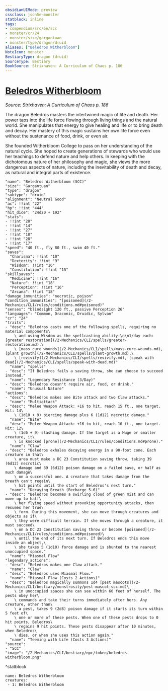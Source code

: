 ```yaml
---
obsidianUIMode: preview
cssclass: json5e-monster
statblock: inline
tags:
- compendium/src/5e/scc
- monster/cr/24
- monster/size/gargantuan
- monster/type/dragon/druid
aliases: ["Beledros Witherbloom"]
NoteIcon: monster
BestiaryType: dragon (druid)
SourceType: Bestiary
BookSource: Strixhaven: A Curriculum of Chaos p. 186
---
```

# [Beledros Witherbloom](2-Mechanics/CLI/bestiary/npc/beledros-witherbloom-scc.md)
*Source: Strixhaven: A Curriculum of Chaos p. 186*  

The dragon Beledros masters the intertwined magic of life and death. Her power taps into the life force flowing through living things and the natural world. She manipulates that energy to give healing and life or to bring death and decay. Her mastery of this magic sustains her own life force even without the sustenance of food, drink, or even air.

She founded Witherbloom College to pass on her understanding of the natural cycle. She hoped to create generations of stewards who would use her teachings to defend nature and help others. In keeping with the dichotomous nature of her philosophy and magic, she views the more dangerous aspects of nature, including the inevitability of death and decay, as natural and integral parts of existence.

```statblock
"name": "Beledros Witherbloom (SCC)"
"size": "Gargantuan"
"type": "dragon"
"subtype": "druid"
"alignment": "Neutral Good"
"ac": !!int "22"
"hp": !!int "444"
"hit_dice": "24d20 + 192"
"stats":
- !!int "28"
- !!int "14"
- !!int "27"
- !!int "18"
- !!int "28"
- !!int "17"
"speed": "40 ft., fly 80 ft., swim 40 ft."
"saves":
  "Charisma": !!int "10"
  "Dexterity": !!int "9"
  "Wisdom": !!int "16"
  "Constitution": !!int "15"
"skillsaves":
  "Medicine": !!int "16"
  "Nature": !!int "18"
  "Perception": !!int "16"
  "Arcana": !!int "18"
"damage_immunities": "necrotic, poison"
"condition_immunities": "[poisoned](/2-Mechanics/CLI/rules/conditions.md#poisoned)"
"senses": "blindsight 120 ft., passive Perception 26"
"languages": "Common, Draconic, Druidic, Sylvan"
"cr": "24"
"traits":
- "desc": "Beledros casts one of the following spells, requiring no material components\
    \ and using Wisdom as the spellcasting ability:\n\n1/day each: [greater restoration](/2-Mechanics/CLI/spells/greater-restoration.md),\
    \ [mass cure wounds](/2-Mechanics/CLI/spells/mass-cure-wounds.md), [plant growth](/2-Mechanics/CLI/spells/plant-growth.md),\
    \ [revivify](/2-Mechanics/CLI/spells/revivify.md), [speak with dead](/2-Mechanics/CLI/spells/speak-with-dead.md)"
  "name": "spells"
- "desc": "If Beledros fails a saving throw, she can choose to succeed instead."
  "name": "Legendary Resistance (3/Day)"
- "desc": "Beledros doesn't require air, food, or drink."
  "name": "Unusual Nature"
"actions":
- "desc": "Beledros makes one Bite attack and two Claw attacks."
  "name": "Multiattack"
- "desc": "Melee Weapon Attack: +16 to hit, reach 15 ft., one target. Hit: 14\
    \ (1d10 + 9) piercing damage plus 6 (1d12) necrotic damage."
  "name": "Bite"
- "desc": "Melee Weapon Attack: +16 to hit, reach 10 ft., one target. Hit: 12\
    \ (1d6 + 9) slashing damage. If the target is a Huge or smaller creature, it\
    \ is knocked [prone](/2-Mechanics/CLI/rules/conditions.md#prone)."
  "name": "Claw"
- "desc": "Beledros exhales decaying energy in a 90-foot cone. Each creature in that\
    \ area must make a DC 23 Constitution saving throw, taking 39 (6d12) necrotic\
    \ damage and 39 (6d12) poison damage on a failed save, or half as much damage\
    \ on a successful one. A creature that takes damage from the breath can't regain\
    \ hit points until the start of Beledros's next turn."
  "name": "Decaying Breath (Recharge 5-6)"
- "desc": "Beledros becomes a swirling cloud of green mist and can move up to half\
    \ her flying speed without provoking opportunity attacks, then resumes her true\
    \ form. During this movement, she can move through creatures and objects as if\
    \ they were difficult terrain. If she moves through a creature, it must succeed\
    \ on a DC 23 Constitution saving throw or become [poisoned](/2-Mechanics/CLI/rules/conditions.md#poisoned)\
    \ until the end of its next turn. If Beledros ends this move inside an object,\
    \ she takes 5 (1d10) force damage and is shunted to the nearest unoccupied space."
  "name": "Miasmal Flow"
"legendary_actions":
- "desc": "Beledros makes one Claw attack."
  "name": "Claw"
- "desc": "Beledros uses Miasmal Flow."
  "name": "Miasmal Flow (Costs 2 Actions)"
- "desc": "Beledros magically summons 1d4 [pest mascots](/2-Mechanics/CLI/bestiary/monstrosity/pest-mascot-scc.md)\
    \ in unoccupied spaces she can see within 60 feet of herself. The pests obey her\
    \ commands and take their turns immediately after hers. Any creature, other than\
    \ a pest, takes 9 (2d8) poison damage if it starts its turn within 5 feet of\
    \ one or more of these pests. When one of these pests drops to 0 hit points, Beledros\
    \ regains 9 hit points. These pests disappear after 10 minutes, when Beledros\
    \ dies, or when she uses this action again."
  "name": "Teeming with Life (Costs 3 Actions)"
"source":
- "SCC"
"image": "/2-Mechanics/CLI/bestiary/npc/token/beledros-witherbloom.png"
```
^statblock

```encounter-table
name: Beledros Witherbloom
creatures:
 - 1: Beledros Witherbloom
```